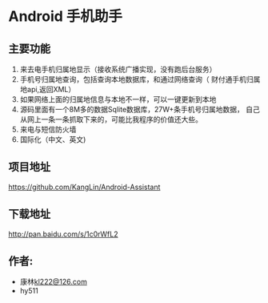Android 手机助手
=========

## 主要功能

1.  来去电手机归属地显示（接收系统广播实现，没有跑后台服务）
2.  手机号归属地查询，包括查询本地数据库，和通过网络查询（ 财付通手机归属地api,返回XML）
3.  如果网络上面的归属地信息与本地不一样，可以一键更新到本地
4.  源码里面有一个8M多的数据Sqlite数据库，27W+条手机号归属地数据，
     自己从网上一条一条抓取下来的，可能比我程序的价值还大些。
5.  来电与短信防火墙
6. 国际化（中文、英文)

## 项目地址
https://github.com/KangLin/Android-Assistant

## 下载地址
http://pan.baidu.com/s/1c0rWfL2

## 作者:
+ 康林<kl222@126.com>
+ hy511
